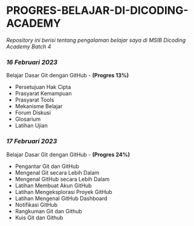 # PROGRES-BELAJAR-DI-DICODING-ACADEMY
*Repository ini berisi tentang pengalaman belajar saya di MSIB Dicoding Academy Batch 4*

### *16 Februari 2023*
Belajar Dasar Git dengan GitHub - **(Progres 13%)**
<ul>
    <li>Persetujuan Hak Cipta</li>
    <li>Prasyarat Kemampuan</li>
    <li>Prasyarat Tools</li>
    <li>Mekanisme Belajar</li>
    <li>Forum Diskusi</li>
    <li>Glosarium</li>
    <li>Latihan Ujian</li>
</ul>

### *17 Februari 2023*
Belajar Dasar Git dengan GitHub - **(Progres 24%)**
<ul>
    <li>Pengantar Git dan GitHub</li>
    <li>Mengenal Git secara Lebih Dalam</li>
    <li>Mengenal GitHub secara Lebih Dalam</li>
    <li>Latihan Membuat Akun GitHub</li>
    <li>Latihan Mengeksplorasi Proyek GitHub</li>
    <li>Latihan Mengenal GitHub Dashboard</li>
    <li>Notifikasi GitHub</li>
    <li>Rangkuman Git dan Github</li>
    <li>Kuis Git dan Github</li>
</ul>
